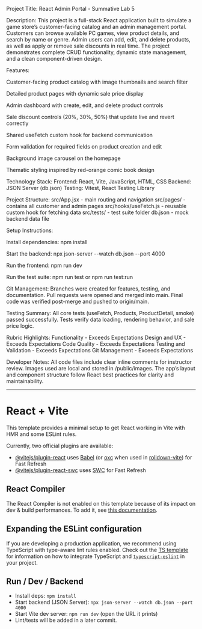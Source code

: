 Project Title: React Admin Portal - Summative Lab 5

Description:
This project is a full-stack React application built to simulate a game store’s customer-facing catalog and an admin management portal. Customers can browse available PC games, view product details, and search by name or genre. Admin users can add, edit, and delete products, as well as apply or remove sale discounts in real time. The project demonstrates complete CRUD functionality, dynamic state management, and a clean component-driven design.

Features:

Customer-facing product catalog with image thumbnails and search filter

Detailed product pages with dynamic sale price display

Admin dashboard with create, edit, and delete product controls

Sale discount controls (20%, 30%, 50%) that update live and revert correctly

Shared useFetch custom hook for backend communication

Form validation for required fields on product creation and edit

Background image carousel on the homepage

Thematic styling inspired by red-orange comic book design

Technology Stack:
Frontend: React, Vite, JavaScript, HTML, CSS
Backend: JSON Server (db.json)
Testing: Vitest, React Testing Library

Project Structure:
src/App.jsx - main routing and navigation
src/pages/ - contains all customer and admin pages
src/hooks/useFetch.js - reusable custom hook for fetching data
src/tests/ - test suite folder
db.json - mock backend data file

Setup Instructions:

Install dependencies:
npm install

Start the backend:
npx json-server --watch db.json --port 4000

Run the frontend:
npm run dev

Run the test suite:
npm run test or npm run test:run

Git Management:
Branches were created for features, testing, and documentation.
Pull requests were opened and merged into main.
Final code was verified post-merge and pushed to origin/main.

Testing Summary:
All core tests (useFetch, Products, ProductDetail, smoke) passed successfully.
Tests verify data loading, rendering behavior, and sale price logic.

Rubric Highlights:
Functionality - Exceeds Expectations
Design and UX - Exceeds Expectations
Code Quality - Exceeds Expectations
Testing and Validation - Exceeds Expectations
Git Management - Exceeds Expectations

Developer Notes:
All code files include clear inline comments for instructor review.
Images used are local and stored in /public/images.
The app’s layout and component structure follow React best practices for clarity and maintainability.

--------------------------------------------------------------------------------


# React + Vite

This template provides a minimal setup to get React working in Vite with HMR and some ESLint rules.

Currently, two official plugins are available:

- [@vitejs/plugin-react](https://github.com/vitejs/vite-plugin-react/blob/main/packages/plugin-react) uses [Babel](https://babeljs.io/) (or [oxc](https://oxc.rs) when used in [rolldown-vite](https://vite.dev/guide/rolldown)) for Fast Refresh
- [@vitejs/plugin-react-swc](https://github.com/vitejs/vite-plugin-react/blob/main/packages/plugin-react-swc) uses [SWC](https://swc.rs/) for Fast Refresh

## React Compiler

The React Compiler is not enabled on this template because of its impact on dev & build performances. To add it, see [this documentation](https://react.dev/learn/react-compiler/installation).

## Expanding the ESLint configuration

If you are developing a production application, we recommend using TypeScript with type-aware lint rules enabled. Check out the [TS template](https://github.com/vitejs/vite/tree/main/packages/create-vite/template-react-ts) for information on how to integrate TypeScript and [`typescript-eslint`](https://typescript-eslint.io) in your project.

## Run / Dev / Backend
- Install deps: `npm install`
- Start backend (JSON Server): `npx json-server --watch db.json --port 4000`
- Start Vite dev server: `npm run dev` (open the URL it prints)
- Lint/tests will be added in a later commit.
